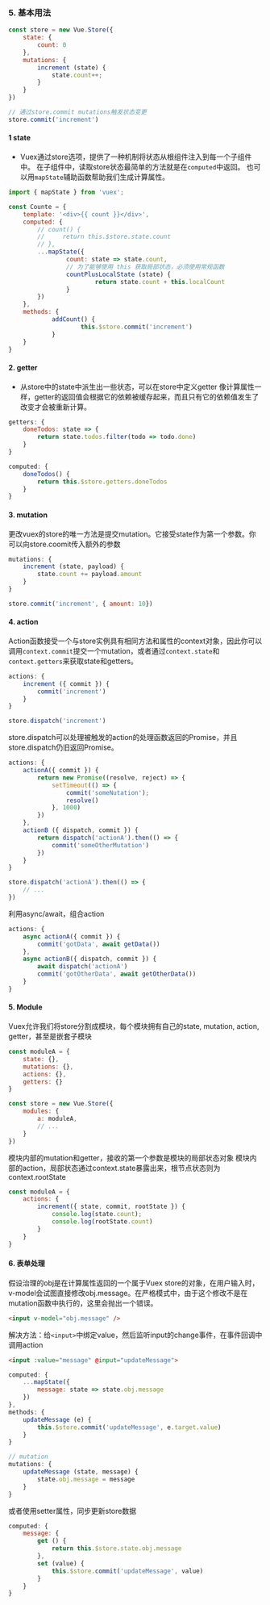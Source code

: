 ### 5. 基本用法
```js
const store = new Vue.Store({
	state: {
		count: 0
	},
	mutations: {
		increment (state) {
			state.count++;
		}
	}
})

// 通过store.commit mutations触发状态变更
store.commit('increment')
```


#### 1 state 
- Vuex通过store选项，提供了一种机制将状态从根组件注入到每一个子组件中。
在子组件中，读取store状态最简单的方法就是在`computed`中返回。
也可以用`mapState`辅助函数帮助我们生成计算属性。
```js
import { mapState } from 'vuex';

const Counte = {
	template: '<div>{{ count }}</div>',
	computed: {
		// count() {
		//     return this.$store.state.count
		// },
		...mapState({
				count: state => state.count,
				// 为了能够使用 this 获取局部状态，必须使用常规函数
				countPlusLocalState (state) {
						return state.count + this.localCount
				}
		})
	},
	methods: {
			addCount() {
					this.$store.commit('increment')
			}
	}
}
```

#### 2. getter
- 从store中的state中派生出一些状态，可以在store中定义getter
像计算属性一样，getter的返回值会根据它的依赖被缓存起来，而且只有它的依赖值发生了改变才会被重新计算。
```js
getters: {
    doneTodos: state => {
        return state.todos.filter(todo => todo.done)
    }
}

computed: {
    doneTodos() {
        return this.$store.getters.doneTodos
    }
}
```

#### 3. mutation
更改vuex的store的唯一方法是提交mutation。它接受state作为第一个参数。你可以向store.coomit传入额外的参数
```js
mutations: {
    increment (state, payload) {
        state.count += payload.amount
    }
}

store.commit('increment', { amount: 10})
```


#### 4. action
Action函数接受一个与store实例具有相同方法和属性的context对象，因此你可以调用`context.commit`提交一个mutation，或者通过`context.state`和`context.getters`来获取state和getters。

```js
actions: {
    increment ({ commit }) {
        commit('increment')
    }
}

store.dispatch('increment')
```

store.dispatch可以处理被触发的action的处理函数返回的Promise，并且store.dispatch仍旧返回Promise。
```js
actions: {
    actionA({ commit }) {
        return new Promise((resolve, reject) => {
            setTimeout(() => {
                commit('someNutation');
                resolve()
            }, 1000)
        })
    },
    actionB ({ dispatch, commit }) {
        return dispatch('actionA').then(() => {
            commit('someOtherMutation')
        })
    }
}

store.dispatch('actionA').then(() => {
    // ...
})
```


利用async/await，组合action
```js
actions: {
    async actionA({ commit }) {
        commit('gotData', await getData())
    },
    async actionB({ dispatch, commit }) { 
        await dispatch('actionA')
        commit('gotOtherData', await getOtherData())
    }
}

```

#### 5. Module
Vuex允许我们将store分割成模块，每个模块拥有自己的state, mutation, action, getter，甚至是嵌套子模块
```js
const moduleA = {
    state: {},
    mutations: {},
    actions: {},
    getters: {}
}

const store = new Vue.Store({
    modules: {
        a: moduleA,
        // ...
    }
})
```

模块内部的mutation和getter，接收的第一个参数是模块的局部状态对象
模块内部的action，局部状态通过context.state暴露出来，根节点状态则为context.rootState
```js
const moduleA = {
    actions: {
        increment({ state, commit, rootState }) {
            console.log(state.count);
            console.log(rootState.count)
        }
    }
}

```


#### 6. 表单处理
假设治理的obj是在计算属性返回的一个属于Vuex store的对象，在用户输入时，v-model会试图直接修改obj.message。在严格模式中，由于这个修改不是在mutation函数中执行的，这里会抛出一个错误。
```html
<input v-model="obj.message" />
```

解决方法：给`<input>`中绑定value，然后监听input的change事件，在事件回调中调用action
```html
<input :value="message" @input="updateMessage">
```

```js
computed: {
    ...mapState({
        message: state => state.obj.message
    })
},
methods: {
    updateMessage (e) {
        this.$store.commit('updateMessage', e.target.value)
    }
}

// mutation
mutations: {
    updateMessage (state, message) {
        state.obj.message = message
    }
}
```

或者使用setter属性，同步更新store数据
```js
computed: {
    message: {
        get () {
            return this.$store.state.obj.message
        },
        set (value) {
            this.$store.commit('updateMessage', value)
        }
    }
}
```
